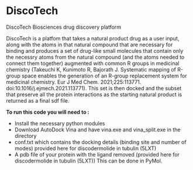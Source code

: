 # DiscoTech
DiscoTech Biosciences drug discovery platform

DiscoTech is a platfom that takes a natural product drug as a user input, along with the atoms in that natural compound that are necessary for binding and produces
a set of drug-like small molecules that contain only the necessry atoms from the natural compound (and the atoms needed to connect them together) augmented  with common R 
groups in medicinal chemistry (Takeuchi K, Kunimoto R, Bajorath J. Systematic mapping of R-group space enables the generation of an R-group replacement system for medicinal chemistry. Eur J Med Chem. 2021;225:113771. doi:10.1016/j.ejmech.2021.113771). This set is then docked and the subset that preserve all the protein interactions as the starting natural product is returned as a final sdf file.

**To run this code you will need to :**
- Install the necessary python modules
- Download AutoDock Vina and have vina.exe and vina_split.exe in the directory
- conf.txt which contains the docking details (binding site and number of modes) provided here for discodermolide in tubulin (5LXT)
- A pdb file of your protein with the ligand removed (provided here for discodermolide in tubulin (5LXT)) This can be done in PyMol.


